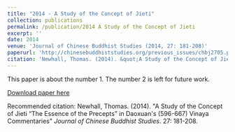 ```yaml
---
title: "2014 - A Study of the Concept of Jieti"
collection: publications
permalink: /publication/2014 A Study of the Concept of Jieti
excerpt: ''
date: 2014
venue: 'Journal of Chinese Buddhist Studies (2014, 27: 181-208)'
paperurl: 'http://chinesebuddhiststudies.org/previous_issues/chbj2705.pdf'
citation: 'Newhall, Thomas. (2014). &quot;A Study of the Concept of Jieti “The Essence of the Precepts” in Daoxuan's (596-667) Vinaya Commentaries&quot; <i>Journal of Chinese Buddhist Studies</i>. 27: 181-208.'
---
```

This paper is about the number 1. The number 2 is left for future work.

[Download paper here](http://chinesebuddhiststudies.org/previous_issues/chbj2705.pdf)

Recommended citation: Newhall, Thomas. (2014). "A Study of the Concept of Jieti “The Essence of the Precepts” in Daoxuan's (596-667) Vinaya Commentaries" <i>Journal of Chinese Buddhist Studies</i>. 27: 181-208.
